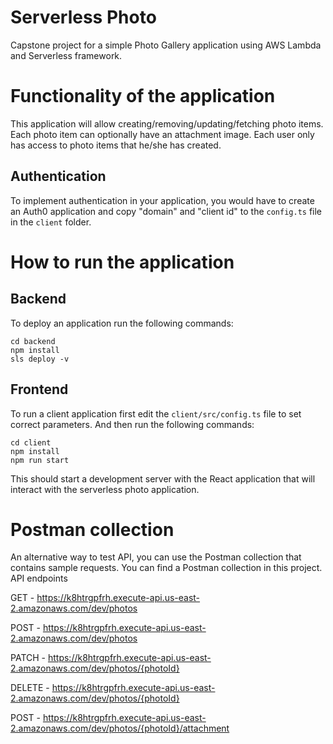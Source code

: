 # Serverless Photo

Capstone project for a simple Photo Gallery application using AWS Lambda and Serverless framework. 

# Functionality of the application

This application will allow creating/removing/updating/fetching photo items. Each photo item can optionally have an attachment image. Each user only has access to photo items that he/she has created.

## Authentication

To implement authentication in your application, you would have to create an Auth0 application and copy "domain" and "client id" to the `config.ts` file in the `client` folder. 


# How to run the application

## Backend

To deploy an application run the following commands:

```
cd backend
npm install
sls deploy -v
```

## Frontend

To run a client application first edit the `client/src/config.ts` file to set correct parameters. And then run the following commands:

```
cd client
npm install
npm run start
```

This should start a development server with the React application that will interact with the serverless photo application.

# Postman collection

An alternative way to test API, you can use the Postman collection that contains sample requests. You can find a Postman collection in this project. API endpoints 

GET - https://k8htrgpfrh.execute-api.us-east-2.amazonaws.com/dev/photos

POST - https://k8htrgpfrh.execute-api.us-east-2.amazonaws.com/dev/photos

PATCH - https://k8htrgpfrh.execute-api.us-east-2.amazonaws.com/dev/photos/{photoId}

DELETE - https://k8htrgpfrh.execute-api.us-east-2.amazonaws.com/dev/photos/{photoId}

POST - https://k8htrgpfrh.execute-api.us-east-2.amazonaws.com/dev/photos/{photoId}/attachment

